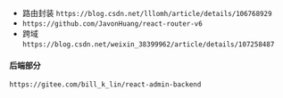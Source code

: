 <!--
 * @Author: lzr lzr@email.com
 * @Date: 2022-08-17 20:31:02
 * @LastEditors: lzr lzr@email.com
 * @LastEditTime: 2022-08-21 22:06:54
 * @FilePath: /react-admin-demo/README.md
 * @Description: 这是默认设置,请设置`customMade`, 打开koroFileHeader查看配置 进行设置: https://github.com/OBKoro1/koro1FileHeader/wiki/%E9%85%8D%E7%BD%AE
-->
- 路由封装
``https://blog.csdn.net/lllomh/article/details/106768929``
- ``https://github.com/JavonHuang/react-router-v6``
- 跨域
``https://blog.csdn.net/weixin_38399962/article/details/107258487``

#### 后端部分
``https://gitee.com/bill_k_lin/react-admin-backend``